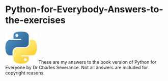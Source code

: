 # Python-for-Everybody-Answers-to-the-exercises
<img src="images/python_readme_image.jpg" width="100">
These are my answers to the book version of Python for Everyone by Dr Charles Severance. Not all answers are included for copyright reasons.
<!-- Commons:Deletion_requests/File:Python_logo.svg, https://www.python.org/psf/trademarks/. https://www.python.org/psf/trademarks-faq/ -->
